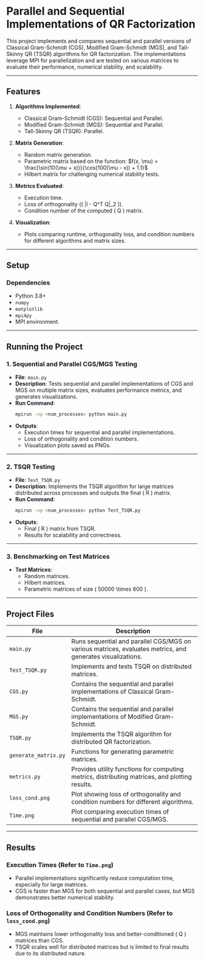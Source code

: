 # Parallel and Sequential Implementations of QR Factorization

This project implements and compares sequential and parallel versions of Classical Gram-Schmidt (CGS), Modified Gram-Schmidt (MGS), and Tall-Skinny QR (TSQR) algorithms for QR factorization. The implementations leverage MPI for parallelization and are tested on various matrices to evaluate their performance, numerical stability, and scalability.

---

## Features

1. **Algorithms Implemented**:
   - Classical Gram-Schmidt (CGS): Sequential and Parallel.
   - Modified Gram-Schmidt (MGS): Sequential and Parallel.
   - Tall-Skinny QR (TSQR): Parallel.

2. **Matrix Generation**:
   - Random matrix generation.
   - Parametric matrix based on the function:  $f(x, \mu) = \frac{\sin(10(\mu + x))}{\cos(100(\mu - x)) + 1.1}$
   - Hilbert matrix for challenging numerical stability tests.

3. **Metrics Evaluated**:
   - Execution time.
   - Loss of orthogonality (\( \|I - Q^T Q\|_2 \)).
   - Condition number of the computed \( Q \) matrix.

4. **Visualization**:
   - Plots comparing runtime, orthogonality loss, and condition numbers for different algorithms and matrix sizes.

---

## Setup

### Dependencies

- Python 3.8+
- `numpy`
- `matplotlib`
- `mpi4py`
- MPI environment.

---

## Running the Project

### 1. Sequential and Parallel CGS/MGS Testing

- **File**: `main.py`
- **Description**: Tests sequential and parallel implementations of CGS and MGS on multiple matrix sizes, evaluates performance metrics, and generates visualizations.
- **Run Command**:
  ```bash
  mpirun -np <num_processes> python main.py
  ```
- **Outputs**:
  - Execution times for sequential and parallel implementations.
  - Loss of orthogonality and condition numbers.
  - Visualization plots saved as PNGs.

---

### 2. TSQR Testing

- **File**: `Test_TSQR.py`
- **Description**: Implements the TSQR algorithm for large matrices distributed across processes and outputs the final \( R \) matrix.
- **Run Command**:
  ```bash
  mpirun -np <num_processes> python Test_TSQR.py
  ```
- **Outputs**:
  - Final \( R \) matrix from TSQR.
  - Results for scalability and correctness.

---

### 3. Benchmarking on Test Matrices

- **Test Matrices**:
  - Random matrices.
  - Hilbert matrices.
  - Parametric matrices of size \( 50000 \times 600 \).

---

## Project Files

| **File**         | **Description**                                                                                           |
|-------------------|-----------------------------------------------------------------------------------------------------------|
| `main.py`         | Runs sequential and parallel CGS/MGS on various matrices, evaluates metrics, and generates visualizations. |
| `Test_TSQR.py`    | Implements and tests TSQR on distributed matrices.                                                        |
| `CGS.py`          | Contains the sequential and parallel implementations of Classical Gram-Schmidt.                           |
| `MGS.py`          | Contains the sequential and parallel implementations of Modified Gram-Schmidt.                            |
| `TSQR.py`         | Implements the TSQR algorithm for distributed QR factorization.                                           |
| `generate_matrix.py` | Functions for generating parametric matrices.                                                          |
| `metrics.py`      | Provides utility functions for computing metrics, distributing matrices, and plotting results.            |
| `loss_cond.png`   | Plot showing loss of orthogonality and condition numbers for different algorithms.                        |
| `Time.png`        | Plot comparing execution times of sequential and parallel CGS/MGS.                                        |

---

## Results

### Execution Times (Refer to `Time.png`)
- Parallel implementations significantly reduce computation time, especially for large matrices.
- CGS is faster than MGS for both sequential and parallel cases, but MGS demonstrates better numerical stability.

### Loss of Orthogonality and Condition Numbers (Refer to `loss_cond.png`)
- MGS maintains lower orthogonality loss and better-conditioned \( Q \) matrices than CGS.
- TSQR scales well for distributed matrices but is limited to final results due to its distributed nature.



